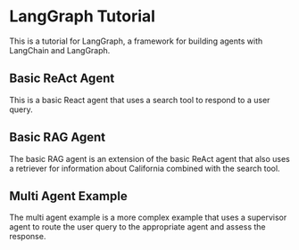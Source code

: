 # LangGraph Tutorial

This is a tutorial for LangGraph, a framework for building agents with LangChain and LangGraph.

## Basic ReAct Agent

This is a basic React agent that uses a search tool to respond to a user query.


##  Basic RAG Agent

The basic RAG agent is an extension of the basic ReAct agent that also uses a retriever for information about California combined with the search tool.

## Multi Agent Example

The multi agent example is a more complex example that uses a supervisor agent to route the user query to the appropriate agent and assess the response.

